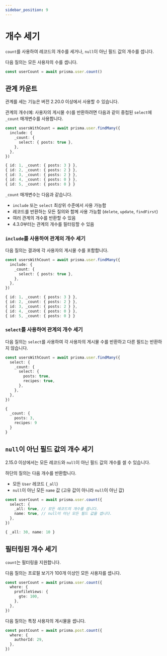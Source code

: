 ```yaml
---
sidebar_position: 9
---
```


# 개수 세기

`count`를 사용하여 레코드의 개수를 세거나, `null`이 아닌 필드 값의 개수를 셉니다.

다음 질의는 모든 사용자의 수를 셉니다.

```ts
const userCount = await prisma.user.count()
```

## 관계 카운트

관계를 세는 기능은 버전 2.20.0 이상에서 사용할 수 있습니다.

관계의 개수(예: 사용자의 게시물 수)를 반환하려면 다음과 같이 중첩된 `select`에 `_count` 매개변수를 사용합니다.

```ts
const usersWithCount = await prisma.user.findMany({
  include: {
    _count: {
      select: { posts: true },
    },
  },
})
```

```ts title="결과"
{ id: 1, _count: { posts: 3 } },
{ id: 2, _count: { posts: 2 } },
{ id: 3, _count: { posts: 2 } },
{ id: 4, _count: { posts: 0 } },
{ id: 5, _count: { posts: 0 } }
```

`_count` 매개변수는 다음과 같습니다.

- `include` 또는 `select` 최상위 수준에서 사용 가능함
- 레코드를 반환하는 모든 질의와 함께 사용 가능함 (`delete`, `update`, `findFirst`) 
- 여러 관계의 개수를 반환할 수 있음
- 4.3.0부터는 관계의 개수를 필터링할 수 있음

### `include`를 사용하여 관계의 개수 세기

다음 질의는 결과에 각 사용자의 게시물 수를 포함합니다.

```ts
const usersWithCount = await prisma.user.findMany({
  include: {
    _count: {
      select: { posts: true },
    },
  },
})
```

```ts title="결과"
{ id: 1, _count: { posts: 3 } },
{ id: 2, _count: { posts: 2 } },
{ id: 3, _count: { posts: 2 } },
{ id: 4, _count: { posts: 0 } },
{ id: 5, _count: { posts: 0 } }
```

### `select`를 사용하여 관계의 개수 세기

다음 질의는 `select`를 사용하여 각 사용자의 게시물 수를 반환하고 다른 필드는 반환하지 않습니다.

```ts
const usersWithCount = await prisma.user.findMany({
  select: {
    _count: {
      select: {
        posts: true,
        recipes: true,
      },
    },
  },
})
```

```ts title="결과"
{
  _count: {
    posts: 3,
    recipes: 9
  }
}
```

## `null`이 아닌 필드 값의 개수 세기

2.15.0 이상에서는 모든 레코드와 `null`이 아닌 필드 값의 개수를 셀 수 있습니다.

하단의 질의는 다음 개수를 반환합니다.

- 모든 `User` 레코드 (`_all`)
- `null`이 아닌 모든 `name` 값 (고유 값이 아니라 `null`이 아닌 값)

```ts
const userCount = await prisma.user.count({
  select: {
    _all: true, // 모든 레코드의 개수를 셉니다.
    name: true, // null이 아닌 모든 필드 값을 셉니다.
  },
})
```

```ts title="결과"
{ _all: 30, name: 10 }
```

## 필터링된 개수 세기

`count`는 필터링을 지원합니다.

다음 질의는 프로필 보기가 100개 이상인 모든 사용자를 셉니다.

```ts
const userCount = await prisma.user.count({
  where: {
    profileViews: {
      gte: 100,
    },
  },
})
```

다음 질의는 특정 사용자의 게시물을 셉니다.

```ts
const postCount = await prisma.post.count({
  where: {
    authorId: 29,
  },
})
```
